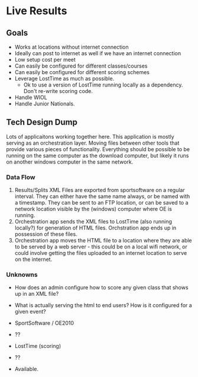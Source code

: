 # Live Results

## Goals
- Works at locations without internet connection
- Ideally can post to internet as well if we have an internet connection
- Low setup cost per meet
- Can easily be configured for different classes/courses
- Can easily be configured for different scoring schemes
- Leverage LostTime as much as possible.
  - Ok to use a version of LostTime running locally as a dependency. Don't re-write scoring code.
- Handle WIOL
- Handle Junior Nationals.

## Tech Design Dump
Lots of applicaitons working together here. This application is mostly serving as an orchestration layer. Moving files between other tools that provide various pieces of functionality.
Everything should be possible to be running on the same computer as the download computer, but likely it runs on another windows computer in the same network. 

### Data Flow
1. Results/Splits XML Files are exported from sportsoftware on a regular interval. They can either have the same name always, or be named with a timestamp. They can be sent to an FTP location, or can be saved to a network location visible by the (windows) computer where OE is running.
2. Orchestration app sends the XML files to LostTime (also running locally?) for generation of HTML files. Orchstration app ends up in possession of these files.
3. Orchestration app moves the HTML file to a location where they are able to be served by a web server - this could be on a local wifi network, or could involve getting the files uploaded to an internet location to serve on the internet.

### Unknowns
- How does an admin configure how to score any given class that shows up in an XML file?
- What is actually serving the html to end users? How is it configured for a given event?


- SportSoftware / OE2010
- ??
- LostTime (scoring)
- ??
- Available.
